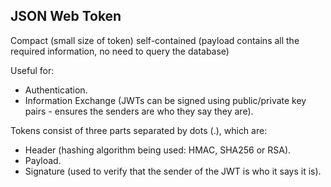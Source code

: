 JSON Web Token
-

Compact (small size of token) self-contained (payload contains all the required information,
no need to query the database)

Useful for:

* Authentication.
* Information Exchange
  (JWTs can be signed using public/private key pairs - ensures
  the senders are who they say they are).

Tokens consist of three parts separated by dots (.), which are:

* Header (hashing algorithm being used: HMAC, SHA256 or RSA).
* Payload.
* Signature (used to verify that the sender of the JWT is who it says it is).
